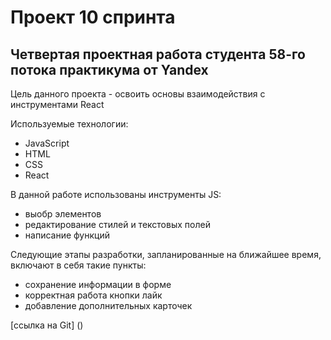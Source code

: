 # **Проект 10 спринта**
## Четвертая проектная работа студента 58-го потока практикума от Yandex  

Цель данного проекта - освоить основы взаимодействия с инструментами React

Используемые технологии:
* JavaScript
* HTML
* CSS
* React

В данной работе использованы  инструменты JS:
* выобр элементов
* редактирование стилей и текстовых полей 
* написание функций

Следующие этапы разработки, запланированные на ближайшее время, включают в себя такие пункты:
* сохранение информации в форме
* корректная работа кнопки лайк
* добавление дополнительных карточек

[ссылка на Git]  ()